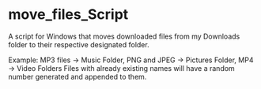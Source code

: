 # move_files_Script
A script for Windows that moves downloaded files from my Downloads folder to their respective designated folder. 

Example: MP3 files -> Music Folder, PNG and JPEG -> Pictures Folder, MP4 -> Video Folders
Files with already existing names will have a random number generated and appended to them.